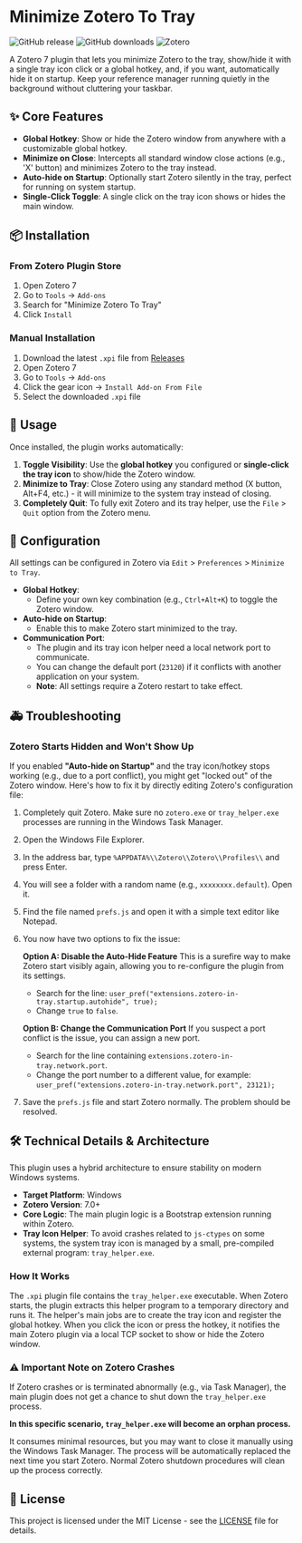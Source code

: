 # Minimize Zotero To Tray

![GitHub release](https://img.shields.io/github/v/release/B3000Kcn/minimize-zotero-to-tray)
![GitHub downloads](https://img.shields.io/github/downloads/B3000Kcn/minimize-zotero-to-tray/total)
![Zotero](https://img.shields.io/badge/Zotero-7-blue)

A Zotero 7 plugin that lets you minimize Zotero to the tray, show/hide it with a single tray icon click or a global hotkey, and, if you want, automatically hide it on startup. Keep your reference manager running quietly in the background without cluttering your taskbar.

## ✨ Core Features

- **Global Hotkey**: Show or hide the Zotero window from anywhere with a customizable global hotkey.
- **Minimize on Close**: Intercepts all standard window close actions (e.g., 'X' button) and minimizes Zotero to the tray instead.
- **Auto-hide on Startup**: Optionally start Zotero silently in the tray, perfect for running on system startup.
- **Single-Click Toggle**: A single click on the tray icon shows or hides the main window.

## 📦 Installation

### From Zotero Plugin Store
1. Open Zotero 7
2. Go to `Tools` → `Add-ons`
3. Search for "Minimize Zotero To Tray"
4. Click `Install`

### Manual Installation
1. Download the latest `.xpi` file from [Releases](https://github.com/B3000Kcn/minimize-zotero-to-tray/releases)
2. Open Zotero 7
3. Go to `Tools` → `Add-ons`
4. Click the gear icon → `Install Add-on From File`
5. Select the downloaded `.xpi` file

## 🚀 Usage

Once installed, the plugin works automatically:

1. **Toggle Visibility**: Use the **global hotkey** you configured or **single-click the tray icon** to show/hide the Zotero window.
2. **Minimize to Tray**: Close Zotero using any standard method (X button, Alt+F4, etc.) - it will minimize to the system tray instead of closing.
3. **Completely Quit**: To fully exit Zotero and its tray helper, use the `File` > `Quit` option from the Zotero menu.

## 🔧 Configuration

All settings can be configured in Zotero via `Edit` > `Preferences` > `Minimize to Tray`.

- **Global Hotkey**:
  - Define your own key combination (e.g., `Ctrl+Alt+K`) to toggle the Zotero window.
- **Auto-hide on Startup**:
  - Enable this to make Zotero start minimized to the tray.
- **Communication Port**:
  - The plugin and its tray icon helper need a local network port to communicate.
  - You can change the default port (`23120`) if it conflicts with another application on your system.
  - **Note**: All settings require a Zotero restart to take effect.

## 🚑 Troubleshooting

### Zotero Starts Hidden and Won't Show Up

If you enabled **"Auto-hide on Startup"** and the tray icon/hotkey stops working (e.g., due to a port conflict), you might get "locked out" of the Zotero window. Here's how to fix it by directly editing Zotero's configuration file:

1. Completely quit Zotero. Make sure no `zotero.exe` or `tray_helper.exe` processes are running in the Windows Task Manager.
2. Open the Windows File Explorer.
3. In the address bar, type `%APPDATA%\\Zotero\\Zotero\\Profiles\\` and press Enter.
4. You will see a folder with a random name (e.g., `xxxxxxxx.default`). Open it.
5. Find the file named `prefs.js` and open it with a simple text editor like Notepad.
6. You now have two options to fix the issue:

    **Option A: Disable the Auto-Hide Feature**
    This is a surefire way to make Zotero start visibly again, allowing you to re-configure the plugin from its settings.
    - Search for the line: `user_pref("extensions.zotero-in-tray.startup.autohide", true);`
    - Change `true` to `false`.

    **Option B: Change the Communication Port**
    If you suspect a port conflict is the issue, you can assign a new port.
    - Search for the line containing `extensions.zotero-in-tray.network.port`.
    - Change the port number to a different value, for example: `user_pref("extensions.zotero-in-tray.network.port", 23121);`

7. Save the `prefs.js` file and start Zotero normally. The problem should be resolved.

## 🛠️ Technical Details & Architecture

This plugin uses a hybrid architecture to ensure stability on modern Windows systems.

- **Target Platform**: Windows
- **Zotero Version**: 7.0+ 
- **Core Logic**: The main plugin logic is a Bootstrap extension running within Zotero.
- **Tray Icon Helper**: To avoid crashes related to `js-ctypes` on some systems, the system tray icon is managed by a small, pre-compiled external program: `tray_helper.exe`.

### How It Works

The `.xpi` plugin file contains the `tray_helper.exe` executable. When Zotero starts, the plugin extracts this helper program to a temporary directory and runs it. The helper's main jobs are to create the tray icon and register the global hotkey. When you click the icon or press the hotkey, it notifies the main Zotero plugin via a local TCP socket to show or hide the Zotero window.

### ⚠️ Important Note on Zotero Crashes

If Zotero crashes or is terminated abnormally (e.g., via Task Manager), the main plugin does not get a chance to shut down the `tray_helper.exe` process. 

**In this specific scenario, `tray_helper.exe` will become an orphan process.** 

It consumes minimal resources, but you may want to close it manually using the Windows Task Manager. The process will be automatically replaced the next time you start Zotero. Normal Zotero shutdown procedures will clean up the process correctly.

## 📄 License

This project is licensed under the MIT License - see the [LICENSE](LICENSE) file for details.
